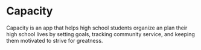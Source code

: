 Capacity
========

Capacity is an app that helps high school students organize an plan their high school lives by setting goals, tracking community service, and keeping them motivated to strive for greatness.
